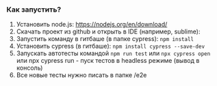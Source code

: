 ### Как запустить?

1. Установить node.js: https://nodejs.org/en/download/
2. Скачать проект из github и открыть в IDE (например, sublime): 
3. Запустить команду в гитбаше (в папке cypress): `npm install`
4. Установить cypress (в гитбаше): `npm install cypress --save-dev`
6. Запускать автотесты командой `npm run test` или `npx cypress open` или npx cypress run - пуск тестов в headless режиме (вывод в консоль)
8. Все новые тесты нужно писать в папке /e2e
